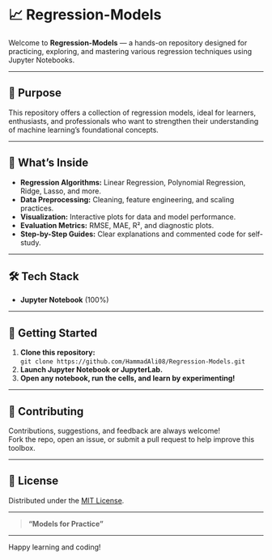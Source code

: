 # 📈 Regression-Models

Welcome to **Regression-Models** — a hands-on repository designed for practicing, exploring, and mastering various regression techniques using Jupyter Notebooks.

---

## 🎯 Purpose

This repository offers a collection of regression models, ideal for learners, enthusiasts, and professionals who want to strengthen their understanding of machine learning’s foundational concepts.

---

## 🧰 What’s Inside

- **Regression Algorithms:** Linear Regression, Polynomial Regression, Ridge, Lasso, and more.
- **Data Preprocessing:** Cleaning, feature engineering, and scaling practices.
- **Visualization:** Interactive plots for data and model performance.
- **Evaluation Metrics:** RMSE, MAE, R², and diagnostic plots.
- **Step-by-Step Guides:** Clear explanations and commented code for self-study.

---

## 🛠️ Tech Stack

- **Jupyter Notebook** (100%)

---

## 🚀 Getting Started

1. **Clone this repository:**  
   `git clone https://github.com/HammadAli08/Regression-Models.git`
2. **Launch Jupyter Notebook or JupyterLab.**
3. **Open any notebook, run the cells, and learn by experimenting!**

---

## 🤝 Contributing

Contributions, suggestions, and feedback are always welcome!  
Fork the repo, open an issue, or submit a pull request to help improve this toolbox.

---

## 📄 License

Distributed under the [MIT License](LICENSE).

---

> **“Models for Practice”**

---

Happy learning and coding!

